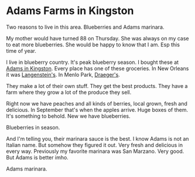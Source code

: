 # Adams Farms in Kingston
Two reasons to live in this area. Blueberries and Adams marinara. 

My mother would have turned 88 on Thursday. She was always on my case to eat more blueberries. She would be happy to know that I am. Esp this time of year. 

I live in blueberry country. It's peak blueberry season. I bought these at <a href="https://adamsfarms.com/locations/kingston/">Adams in Kingston</a>. Every place has one of these groceries. In New Orleans it was <a href="https://www.langensteins.com/">Langenstein's</a>. In Menlo Park, <a href="https://www.draegers.com/">Draeger's</a>. 

They make a lot of their own stuff. They get the best products. They have a farm where they grow a lot of the produce they sell. 

Right now we have peaches and all kinds of berries, local grown, fresh and delicious. In September that's when the apples arrive. Huge boxes of them. It's something to behold. New we have blueberries.

Blueberries in season.

And I'm telling you, their marinara sauce is the best. I know Adams is not an Italian name. But somehow they figured it out. Very fresh and delicious in every way. Previously my favorite marinara was San Marzano. Very good. But Adams is better imho. 

Adams marinara.

